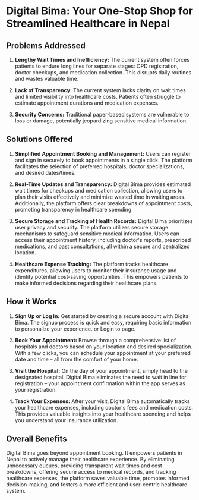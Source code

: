 # Digital Bima: Your One-Stop Shop for Streamlined Healthcare in Nepal

## Problems Addressed

1. **Lengthy Wait Times and Inefficiency:**
   The current system often forces patients to endure long lines for separate stages: OPD registration, doctor checkups, and medication collection. This disrupts daily routines and wastes valuable time.

2. **Lack of Transparency:**
   The current system lacks clarity on wait times and limited visibility into healthcare costs. Patients often struggle to estimate appointment durations and medication expenses.

3. **Security Concerns:**
   Traditional paper-based systems are vulnerable to loss or damage, potentially jeopardizing sensitive medical information.

## Solutions Offered

1. **Simplified Appointment Booking and Management:**
   Users can register and sign in securely to book appointments in a single click. The platform facilitates the selection of preferred hospitals, doctor specializations, and desired dates/times.

2. **Real-Time Updates and Transparency:**
   Digital Bima provides estimated wait times for checkups and medication collection, allowing users to plan their visits effectively and minimize wasted time in waiting areas. Additionally, the platform offers clear breakdowns of appointment costs, promoting transparency in healthcare spending.

3. **Secure Storage and Tracking of Health Records:**
   Digital Bima prioritizes user privacy and security. The platform utilizes secure storage mechanisms to safeguard sensitive medical information. Users can access their appointment history, including doctor's reports, prescribed medications, and past consultations, all within a secure and centralized location.

4. **Healthcare Expense Tracking:**
   The platform tracks healthcare expenditures, allowing users to monitor their insurance usage and identify potential cost-saving opportunities. This empowers patients to make informed decisions regarding their healthcare plans.

## How it Works

1. **Sign Up or Log In:**
   Get started by creating a secure account with Digital Bima. The signup process is quick and easy, requiring basic information to personalize your experience. or Login to page.

2. **Book Your Appointment:**
   Browse through a comprehensive list of hospitals and doctors based on your location and desired specialization. With a few clicks, you can schedule your appointment at your preferred date and time – all from the comfort of your home.

3. **Visit the Hospital:**
   On the day of your appointment, simply head to the designated hospital. Digital Bima eliminates the need to wait in line for registration – your appointment confirmation within the app serves as your registration.

4. **Track Your Expenses:**
   After your visit, Digital Bima automatically tracks your healthcare expenses, including doctor's fees and medication costs. This provides valuable insights into your healthcare spending and helps you understand your insurance utilization.

## Overall Benefits

Digital Bima goes beyond appointment booking. It empowers patients in Nepal to actively manage their healthcare experience. By eliminating unnecessary queues, providing transparent wait times and cost breakdowns, offering secure access to medical records, and tracking healthcare expenses, the platform saves valuable time, promotes informed decision-making, and fosters a more efficient and user-centric healthcare system.
